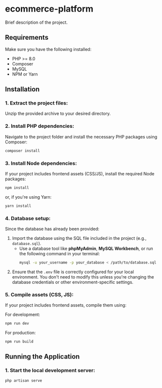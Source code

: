 # ecommerce-platform

Brief description of the project.

## Requirements

Make sure you have the following installed:

- PHP >= 8.0
- Composer
- MySQL
- NPM or Yarn

## Installation

### 1. Extract the project files:

Unzip the provided archive to your desired directory.

### 2. Install PHP dependencies:

Navigate to the project folder and install the necessary PHP packages using Composer:

```bash
composer install
```

### 3. Install Node dependencies:

If your project includes frontend assets (CSS/JS), install the required Node packages:

```bash
npm install
```

or, if you're using Yarn:

```bash
yarn install
```

### 4. Database setup:

Since the database has already been provided:

1. Import the database using the SQL file included in the project (e.g., `database.sql`).
    - Use a database tool like **phpMyAdmin**, **MySQL Workbench**, or run the following command in your terminal:
      ```bash
      mysql -u your_username -p your_database < /path/to/database.sql
      ```
2. Ensure that the `.env` file is correctly configured for your local environment. You don't need to modify this unless you're changing the database credentials or other environment-specific settings.

### 5. Compile assets (CSS, JS):

If your project includes frontend assets, compile them using:

For development:

```bash
npm run dev
```

For production:

```bash
npm run build
```

## Running the Application

### 1. Start the local development server:

```bash
php artisan serve
```
